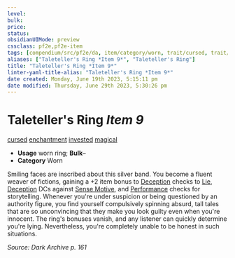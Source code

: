 ```yaml
---
level:
bulk:
price:
status:
obsidianUIMode: preview
cssclass: pf2e,pf2e-item
tags: [compendium/src/pf2e/da, item/category/worn, trait/cursed, trait/enchantment, trait/invested, trait/magical]
aliases: ["Taleteller's Ring *Item 9*", "Taleteller's Ring"]
title: "Taleteller's Ring *Item 9*"
linter-yaml-title-alias: "Taleteller's Ring *Item 9*"
date created: Monday, June 19th 2023, 5:15:11 pm
date modified: Thursday, June 29th 2023, 5:30:26 pm
---
```


# Taleteller's Ring *Item 9*

[cursed](rules/traits/cursed-gmg.md) [enchantment](rules/traits/enchantment.md) [invested](rules/traits/invested.md) [magical](rules/traits/magical.md)  

- **Usage** worn ring; **Bulk**–
- **Category** Worn

Smiling faces are inscribed about this silver band. You become a fluent weaver of fictions, gaining a +2 item bonus to [Deception](compendium/skills.md#Deception) checks to [Lie](rules/actions/lie.md), [Deception](compendium/skills.md#Deception) DCs against [Sense Motive](rules/actions/sense-motive.md), and [Performance](compendium/skills.md#Performance) checks for storytelling. Whenever you're under suspicion or being questioned by an authority figure, you find yourself compulsively spinning absurd, tall tales that are so unconvincing that they make you look guilty even when you're innocent. The ring's bonuses vanish, and any listener can quickly determine you're lying. Nevertheless, you're completely unable to be honest in such situations.

*Source: Dark Archive p. 161*

